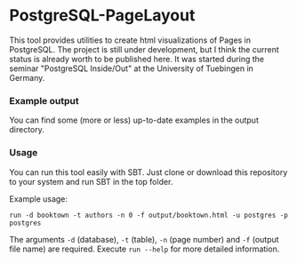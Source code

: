 PostgreSQL-PageLayout
=====================

This tool provides utilities to create html visualizations of Pages in PostgreSQL. The project is still under development, but I think the current status is already worth to be published here. It was started during the seminar "PostgreSQL Inside/Out" at the University of Tuebingen in Germany.


### Example output

You can find some (more or less) up-to-date examples in the output directory.


### Usage

You can run this tool easily with SBT. Just clone or download this repository to your system and run SBT in the top folder.

Example usage:
```
run -d booktown -t authors -n 0 -f output/booktown.html -u postgres -p postgres
```

The arguments `-d` (database), `-t` (table), `-n` (page number) and `-f` (output file name) are required.
Execute ```run --help``` for more detailed information.
